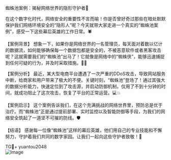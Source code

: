 蜘蛛池案例：揭秘网络世界的隐形守护者💪

在这个数字化时代，网络安全的重要性不言而喻！你是否曾好奇过那些在暗处默默保护我们网络环境安全的“隐形人”呢？今天就带大家走进一个真实的“蜘蛛池案例”，感受一下这些幕后英雄的工作日常。🕷️

【案例背景】
想象一下，如果你是网络世界的一名管理员，每天面对着数以亿计的数据流，如何能够确保每一个数据包都是安全的，不被恶意软件或者黑客攻击呢？这就需要我们的“蜘蛛池”出马了！它就像是网络中的“蜘蛛侠”，能够迅速捕捉到任何可疑的行为，并及时采取措施。🦸‍♂️

【案例分析】
最近，某大型电商平台遭遇了一次严重的DDoS攻击，导致网站服务中断，给商家和用户带来了极大的不便。关键时刻，“蜘蛛池”登场了！通过其强大的数据分析能力，快速定位到了攻击源，并启动防御机制，仅用了不到十分钟的时间，就成功阻止了这次攻击，恢复了平台的正常运营。💻💥

【案例启示】
这个案例告诉我们，在这个充满挑战的网络世界里，预防总是优于治疗。而“蜘蛛池”正是通过提前部署、实时监控以及智能防御等手段，为我们的网络安全筑起了一道坚不可摧的防线。🛡️

【结语】
感谢每一位像“蜘蛛池”这样的幕后英雄，他们用自己的专业技能和不懈努力，守护着我们共同的数字家园。让我们一起向这些守护者致敬！🌟

TG💪+ yuantou2048  
![Image](https://github.com/user-attachments/assets/42a5a4a5-fea9-4a1d-8aa0-73e57e430cca)